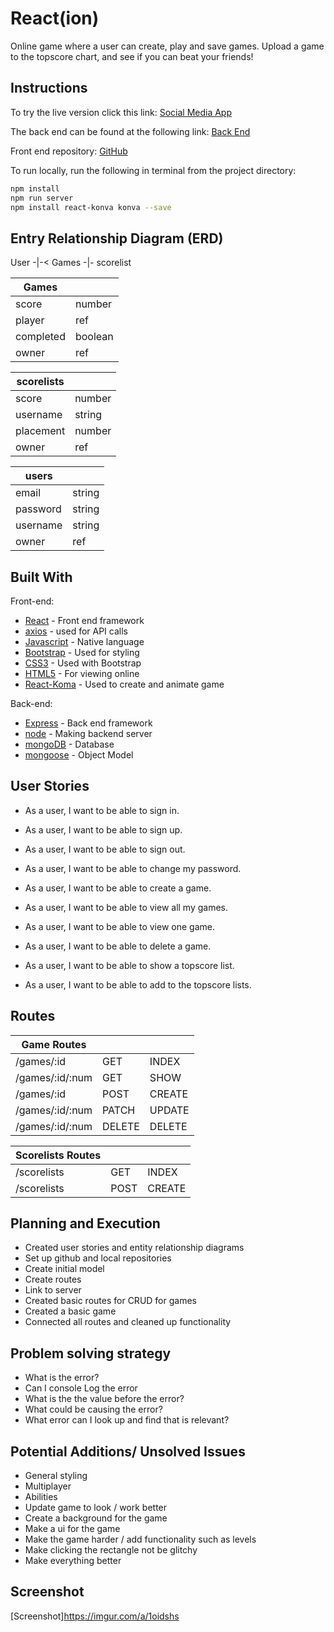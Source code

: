 # React(ion)

Online game where a user can create, play and save games. Upload a game to the
topscore chart, and see if you can beat your friends!

## Instructions

To try the live version click this link:
[Social Media App](https://breakfastorder.github.io/projectFour-frontend/)

The back end can be found at the following link:
[Back End](https://github.com/breakfastorder/projectFour-backend)

Front end repository:
[GitHub](https://github.com/breakfastorder/projectFour-frontend)

To run locally, run the following in terminal from the project directory:
```sh
npm install
npm run server
npm install react-konva konva --save
```

## Entry Relationship Diagram (ERD)

User -|-< Games -|- scorelist

| Games        |             |
| ------------ | ----------- |
| score           | number |
| player      | ref |
| completed        | boolean      |
| owner      | ref      |

| scorelists        |             |
| ------------ | ----------- |
| score           | number |
| username     | string      |
| placement        | number      |
| owner     | ref     |

| users        |             |
| ------------ | ----------- |
| email           | string |
| password      | string |
| username        | string      |
| owner      | ref      |


## Built With

Front-end:

* [React](https://reactjs.org/) - Front end framework
* [axios](https://www.npmjs.com/package/axios) - used for API calls
* [Javascript](https://developer.mozilla.org/en-US/docs/Web/JavaScript) - Native language
* [Bootstrap](https://getbootstrap.com/) - Used for styling
* [CSS3](http://www.css3.info/) - Used with Bootstrap
* [HTML5](https://developer.mozilla.org/en-US/docs/Web/Guide/HTML/HTML5) - For viewing online
* [React-Koma](https://konvajs.org/docs/react/index.html) - Used to create and animate game

Back-end:

* [Express](https://expressjs.com/) - Back end framework
* [node](https://nodejs.org/en/) - Making backend server
* [mongoDB](https://www.mongodb.com/) - Database
* [mongoose](https://mongoosejs.com/) - Object Model

## User Stories

* As a user, I want to be able to sign in.
* As a user, I want to be able to sign up.
* As a user, I want to be able to sign out.
* As a user, I want to be able to change my password.

* As a user, I want to be able to create a game.
* As a user, I want to be able to view all my games.
* As a user, I want to be able to view one game.
* As a user, I want to be able to delete a game.

* As a user, I want to be able to show a topscore list.
* As a user, I want to be able to add to the topscore lists.


## Routes

| Game Routes           |             |        |
| ------------------------ | ----------- | ------ |
| /games/:id      | GET         | INDEX  |
| /games/:id/:num | GET         | SHOW   |
| /games/:id      | POST        | CREATE |
| /games/:id/:num | PATCH       | UPDATE |
| /games/:id/:num | DELETE      | DELETE |

| Scorelists Routes            |             |        |
| ------------------------ | ----------- | ------ |
| /scorelists       | GET         | INDEX  |
| /scorelists      | POST        | CREATE |

## Planning and Execution

* Created user stories and entity relationship diagrams
* Set up github and local repositories
* Create initial model
* Create routes
* Link to server
* Created basic routes for CRUD for games
* Created a basic game
* Connected all routes and cleaned up functionality

## Problem solving strategy

* What is the error?
* Can I console Log the error
* What is the the value before the error?
* What could be causing the error?
* What error can I look up and find that is relevant?

## Potential Additions/ Unsolved Issues

* General styling
* Multiplayer
* Abilities
* Update game to look / work better
* Create a background for the game
* Make a ui for the game
* Make the game harder / add functionality such as levels
* Make clicking the rectangle not be glitchy
* Make everything better

## Screenshot

[Screenshot]https://imgur.com/a/1oidshs
